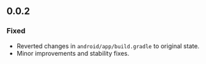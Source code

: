 ## 0.0.2

### Fixed
- Reverted changes in `android/app/build.gradle` to original state.
- Minor improvements and stability fixes.
